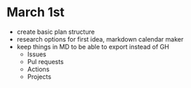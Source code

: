 # March 1st

- create basic plan structure
- research options for first idea, markdown calendar maker
- keep things in MD to be able to export instead of GH
  - Issues
  - Pul requests
  - Actions
  - Projects